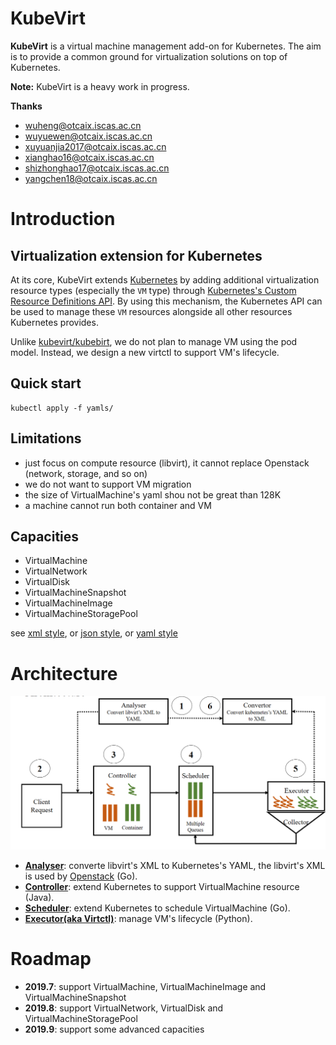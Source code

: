 # KubeVirt

**KubeVirt** is a virtual machine management add-on for Kubernetes.
The aim is to provide a common ground for virtualization solutions on top of
Kubernetes.

**Note:** KubeVirt is a heavy work in progress.

**Thanks**
- wuheng@otcaix.iscas.ac.cn
- wuyuewen@otcaix.iscas.ac.cn
- xuyuanjia2017@otcaix.iscas.ac.cn
- xianghao16@otcaix.iscas.ac.cn
- shizhonghao17@otcaix.iscas.ac.cn
- yangchen18@otcaix.iscas.ac.cn

# Introduction

## Virtualization extension for Kubernetes

At its core, KubeVirt extends [Kubernetes](https://kubernetes.io/) by adding
additional virtualization resource types (especially the `VM` type) through
[Kubernetes's Custom Resource Definitions API](https://kubernetes.io/docs/tasks/access-kubernetes-api/custom-resources/custom-resource-definitions/).
By using this mechanism, the Kubernetes API can be used to manage these `VM`
resources alongside all other resources Kubernetes provides.

Unlike [kubevirt/kubebirt](https://github.com/kubevirt/kubevirt), we do not
plan to manage VM using the pod model. Instead, we design a new virtctl to
support VM's lifecycle.

## Quick start

```
kubectl apply -f yamls/
```


## Limitations

- just focus on compute resource (libvirt), it cannot replace Openstack (network, storage, and so on)
- we do not want to support VM migration
- the size of VirtualMachine's yaml shou not be great than 128K
- a machine cannot run both container and VM

## Capacities

- VirtualMachine
- VirtualNetwork
- VirtualDisk
- VirtualMachineSnapshot
- VirtualMachineImage
- VirtualMachineStoragePool

see [xml style](convertor/docs/libvirt-xml.md), or [json style](convertor/docs/libvirt-json.md), or [yaml style](convertor/docs/libvirt-yaml.md)

# Architecture

![avatar](docs/arch.png)


- **[Analyser](analyser)**: converte libvirt's XML to Kubernetes's YAML, the libvirt's XML is used by [Openstack](https://www.openstack.org/) (Go). 
- **[Controller](controller)**: extend Kubernetes to support VirtualMachine resource (Java).
- **[Scheduler](scheduler)**:  extend Kubernetes to schedule VirtualMachine (Go).
- **[Executor(aka Virtctl)](executor)**:  manage VM's lifecycle (Python).


# Roadmap

- **2019.7**: support VirtualMachine, VirtualMachineImage  and VirtualMachineSnapshot
- **2019.8**: support VirtualNetwork, VirtualDisk and VirtualMachineStoragePool
- **2019.9**: support some advanced capacities
